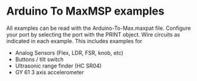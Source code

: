 # Arduino To MaxMSP examples 

 All examples can be read with the Arduino-To-Max.maxpat file. Configure your port by selecting the port with the PRINT object. Wire circuits as indicated in each example. This includes examples for
 - Analog Sensors (Flex, LDR, FSR, knob, etc)
 - Buttons / tilt switch 
 - Ultrasonic range finder (HC SR04) 
 - GY 61 3 axis accelerometer 
